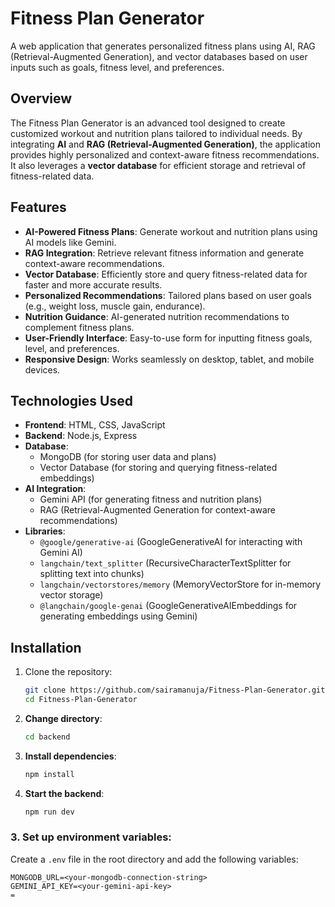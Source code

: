 # Fitness Plan Generator

A web application that generates personalized fitness plans using AI, RAG (Retrieval-Augmented Generation), and vector databases based on user inputs such as goals, fitness level, and preferences.

## Overview

The Fitness Plan Generator is an advanced tool designed to create customized workout and nutrition plans tailored to individual needs. By integrating **AI** and **RAG (Retrieval-Augmented Generation)**, the application provides highly personalized and context-aware fitness recommendations. It also leverages a **vector database** for efficient storage and retrieval of fitness-related data.

## Features

- **AI-Powered Fitness Plans**: Generate workout and nutrition plans using AI models like Gemini.
- **RAG Integration**: Retrieve relevant fitness information and generate context-aware recommendations.
- **Vector Database**: Efficiently store and query fitness-related data for faster and more accurate results.
- **Personalized Recommendations**: Tailored plans based on user goals (e.g., weight loss, muscle gain, endurance).
- **Nutrition Guidance**: AI-generated nutrition recommendations to complement fitness plans.
- **User-Friendly Interface**: Easy-to-use form for inputting fitness goals, level, and preferences.
- **Responsive Design**: Works seamlessly on desktop, tablet, and mobile devices.

## Technologies Used

- **Frontend**: HTML, CSS, JavaScript
- **Backend**: Node.js, Express
- **Database**: 
  - MongoDB (for storing user data and plans)
  - Vector Database (for storing and querying fitness-related embeddings)
- **AI Integration**: 
  - Gemini API (for generating fitness and nutrition plans)
  - RAG (Retrieval-Augmented Generation for context-aware recommendations)
- **Libraries**:
  - `@google/generative-ai` (GoogleGenerativeAI for interacting with Gemini AI)
  - `langchain/text_splitter` (RecursiveCharacterTextSplitter for splitting text into chunks)
  - `langchain/vectorstores/memory` (MemoryVectorStore for in-memory vector storage)
  - `@langchain/google-genai` (GoogleGenerativeAIEmbeddings for generating embeddings using Gemini)
  
## Installation

1. Clone the repository:
   ```bash
   git clone https://github.com/sairamanuja/Fitness-Plan-Generator.git
   cd Fitness-Plan-Generator
2. **Change directory**:
    ```bash
   cd backend

3. **Install dependencies**:
   ```bash
   npm install

4. **Start the backend**:
    ```bash
   npm run dev
### 3. Set up environment variables:
Create a `.env` file in the root directory and add the following variables:
   ```.env
MONGODB_URL=<your-mongodb-connection-string>
GEMINI_API_KEY=<your-gemini-api-key>
=
```   
